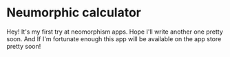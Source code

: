 #  Neumorphic calculator

Hey! It's my first try at neomorphism apps. 
Hope I'll write another one pretty soon.
And If I'm fortunate enough this app will be available on the app store pretty soon!
